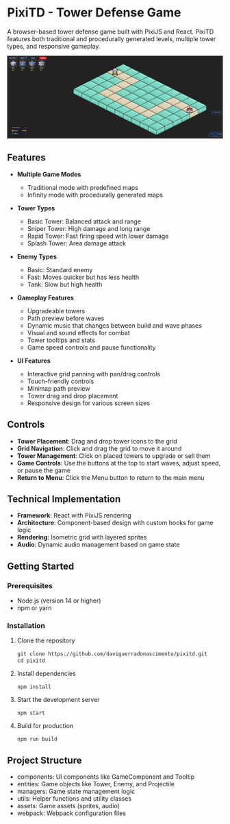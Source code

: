 # PixiTD - Tower Defense Game

A browser-based tower defense game built with PixiJS and React. PixiTD features both traditional and procedurally generated levels, multiple tower types, and responsive gameplay.

![PixiTD Game Screenshot](image.png)

## Features

- **Multiple Game Modes**
  - Traditional mode with predefined maps
  - Infinity mode with procedurally generated maps
  
- **Tower Types**
  - Basic Tower: Balanced attack and range
  - Sniper Tower: High damage and long range
  - Rapid Tower: Fast firing speed with lower damage
  - Splash Tower: Area damage attack
  
- **Enemy Types**
  - Basic: Standard enemy
  - Fast: Moves quicker but has less health
  - Tank: Slow but high health
  
- **Gameplay Features**
  - Upgradeable towers
  - Path preview before waves
  - Dynamic music that changes between build and wave phases
  - Visual and sound effects for combat
  - Tower tooltips and stats
  - Game speed controls and pause functionality
  
- **UI Features**
  - Interactive grid panning with pan/drag controls
  - Touch-friendly controls
  - Minimap path preview
  - Tower drag and drop placement
  - Responsive design for various screen sizes

## Controls

- **Tower Placement**: Drag and drop tower icons to the grid
- **Grid Navigation**: Click and drag the grid to move it around
- **Tower Management**: Click on placed towers to upgrade or sell them
- **Game Controls**: Use the buttons at the top to start waves, adjust speed, or pause the game
- **Return to Menu**: Click the Menu button to return to the main menu

## Technical Implementation

- **Framework**: React with PixiJS rendering
- **Architecture**: Component-based design with custom hooks for game logic
- **Rendering**: Isometric grid with layered sprites
- **Audio**: Dynamic audio management based on game state

## Getting Started

### Prerequisites
- Node.js (version 14 or higher)
- npm or yarn

### Installation
1. Clone the repository
   ```
   git clone https://github.com/daviguerradonascimento/pixitd.git
   cd pixitd
   ```

2. Install dependencies
   ```
   npm install
   ```

3. Start the development server
   ```
   npm start
   ```

4. Build for production
   ```
   npm run build
   ```

## Project Structure

- components: UI components like GameComponent and Tooltip
- entities: Game objects like Tower, Enemy, and Projectile
- managers: Game state management logic
- utils: Helper functions and utility classes
- assets: Game assets (sprites, audio)
- webpack: Webpack configuration files